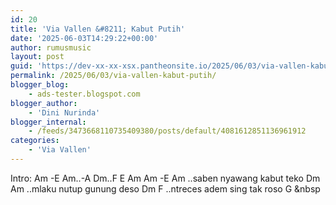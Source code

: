 ```yaml
---
id: 20
title: 'Via Vallen &#8211; Kabut Putih'
date: '2025-06-03T14:29:22+00:00'
author: rumusmusic
layout: post
guid: 'https://dev-xx-xx-xsx.pantheonsite.io/2025/06/03/via-vallen-kabut-putih/'
permalink: /2025/06/03/via-vallen-kabut-putih/
blogger_blog:
    - ads-tester.blogspot.com
blogger_author:
    - 'Dini Nurinda'
blogger_internal:
    - /feeds/3473668110735409380/posts/default/4081612851136961912
categories:
    - 'Via Vallen'
---
```


Intro: Am -E Am..-A Dm..F E Am Am -E Am ..saben nyawang kabut teko Dm Am ..mlaku nutup gunung deso Dm F ..ntreces adem sing tak roso G &amp;nbsp